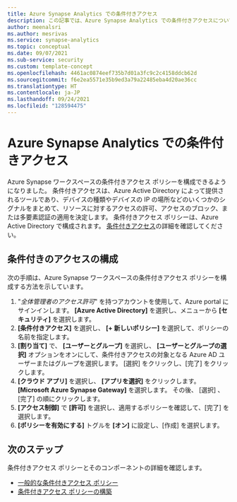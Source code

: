 ```yaml
---
title: Azure Synapse Analytics での条件付きアクセス
description: この記事では、Azure Synapse Analytics での条件付きアクセスについて説明します。
author: meenalsri
ms.author: mesrivas
ms.service: synapse-analytics
ms.topic: conceptual
ms.date: 09/07/2021
ms.sub-service: security
ms.custom: template-concept
ms.openlocfilehash: 4461ac0874eef735b7d01a3fc9c2c4158ddcb62d
ms.sourcegitcommit: f6e2ea5571e35b9ed3a79a22485eba4d20ae36cc
ms.translationtype: HT
ms.contentlocale: ja-JP
ms.lasthandoff: 09/24/2021
ms.locfileid: "128594475"
---
```

# <a name="conditional-access-in-azure-synapse-analytics"></a>Azure Synapse Analytics での条件付きアクセス

Azure Synapse ワークスペースの条件付きアクセス ポリシーを構成できるようになりました。 条件付きアクセスは、Azure Active Directory によって提供されるツールであり、デバイスの種類やデバイスの IP の場所などのいくつかのシグナルをまとめて、リソースに対するアクセスの許可、アクセスのブロック、または多要素認証の適用を決定します。 条件付きアクセス ポリシーは、Azure Active Directory で構成されます。 [条件付きアクセス](../../active-directory/conditional-access/overview.md)の詳細を確認してください。


## <a name="configure-conditional-access"></a>条件付きのアクセスの構成
次の手順は、Azure Synapse ワークスペースの条件付きアクセス ポリシーを構成する方法を示しています。

1. "*全体管理者のアクセス許可*" を持つアカウントを使用して、Azure portal にサインインします。 **[Azure Active Directory]** を選択し、メニューから **[セキュリティ]** を選択します。 
2. **[条件付きアクセス]** を選択し、 **[+ 新しいポリシー]** を選択して、ポリシーの名前を指定します。
3. **[割り当て]** で、 **[ユーザーとグループ]** を選択し、 **[ユーザーとグループの選択]** オプションをオンにして、条件付きアクセスの対象となる Azure AD ユーザーまたはグループを選択します。 [選択] をクリックし、[完了] をクリックします。
4. **[クラウド アプリ]** を選択し、 **[アプリを選択]** をクリックします。 **[Microsoft Azure Synapse Gateway]** を選択します。 その後、 [選択] 、 [完了] の順にクリックします。
5. **[アクセス制御]** で **[許可]** を選択し、適用するポリシーを確認して、[完了] を選択します。
6. **[ポリシーを有効にする]** トグルを **[オン]** に設定し、[作成] を選択します。


## <a name="next-steps"></a>次のステップ
条件付きアクセス ポリシーとそのコンポーネントの詳細を確認します。
- [一般的な条件付きアクセス ポリシー](../../active-directory/conditional-access/concept-conditional-access-policy-common.md)
- [条件付きアクセス ポリシーの構築](../../active-directory/conditional-access/concept-conditional-access-policies.md)